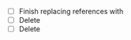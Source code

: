 
- [ ] Finish replacing <DateInput> references with <DateSelector>
- [ ] Delete <DateInput>
- [ ] Delete <DatePickerComponent>
